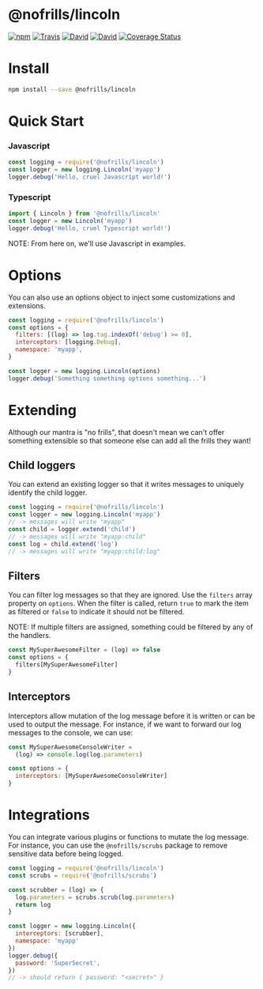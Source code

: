 # @nofrills/lincoln

[![npm](https://img.shields.io/npm/v/@nofrills/lincoln.svg?style=flat-square)](https://www.npmjs.com/package/@nofrills/lincoln)
[![Travis](https://img.shields.io/travis/nativecode-dev/nofrills-lincoln.svg?style=flat-square&label=travis)](https://travis-ci.org/nativecode-dev/nofrills-lincoln)
[![David](https://img.shields.io/david/nativecode-dev/nofrills-lincoln.svg?style=flat-square&label=deps)](https://www.npmjs.com/package/@nofrills/lincoln)
[![David](https://img.shields.io/david/dev/nativecode-dev/nofrills-lincoln.svg?style=flat-square&label=devdeps)](https://www.npmjs.com/package/@nofrills/lincoln)
[![Coverage Status](https://coveralls.io/repos/nativecode-dev/nofrills-lincoln/badge.svg?branch=master)](https://coveralls.io/r/nativecode-dev/nofrills-lincoln?branch=master)

# Install

```bash
npm install --save @nofrills/lincoln
```

# Quick Start
### Javascript
```javascript
const logging = require('@nofrills/lincoln')
const logger = new logging.Lincoln('myapp')
logger.debug('Hello, cruel Javascript world!')
```

### Typescript
```typescript
import { Lincoln } from '@nofrills/lincoln'
const logger = new Lincoln('myapp')
logger.debug('Hello, cruel Typescript world!')
```

NOTE: From here on, we'll use Javascript in examples.

# Options
You can also use an options object to inject some customizations and extensions.

```javascript
const logging = require('@nofrills/lincoln')
const options = {
  filters: [(log) => log.tag.indexOf('debug') >= 0],
  interceptors: [logging.Debug],
  namespace: 'myapp',
}

const logger = new logging.Lincoln(options)
logger.debug('Something something options something...')
```

# Extending
Although our mantra is "no frills", that doesn't mean we can't offer something extensible so that someone else can add all the frills they want!

## Child loggers
You can extend an existing logger so that it writes messages to uniquely identify the child logger.

```javascript
const logging = require('@nofrills/lincoln')
const logger = new logging.Lincoln('myapp')
// -> messages will write "myapp"
const child = logger.extend('child')
// -> messages will write "myapp:child"
const log = child.extend('log')
// -> messages will write "myapp:child:log"
```

## Filters
You can filter log messages so that they are ignored. Use the `filters` array property on `options`. When the filter is called, return `true` to mark the item as filtered or `false` to indicate it should not be filtered.

NOTE: If multiple filters are assigned, something could be filtered by any of the handlers.

```javascript
const MySuperAwesomeFilter = (log) => false
const options = {
  filters[MySuperAwesomeFilter]
}
```

## Interceptors
Interceptors allow mutation of the log message before it is written or can be used to output the message. For instance, if we want to forward our log messages to the console, we can use:

```javascript
const MySuperAwesomeConsoleWriter =
  (log) => console.log(log.parameters)

const options = {
  interceptors: [MySuperAwesomeConsoleWriter]
}
```

# Integrations
You can integrate various plugins or functions to mutate the log message. For instance, you can use the `@nofrills/scrubs` package to remove sensitive data before being logged.

```javascript
const logging = require('@nofrills/lincoln')
const scrubs = require('@nofrills/scrubs')

const scrubber = (log) => {
  log.parameters = scrubs.scrub(log.parameters)
  return log
}

const logger = new logging.Lincoln({
  interceptors: [scrubber],
  namespace: 'myapp'
})
logger.debug({
  password: 'SuperSecret',
})
// -> should return { password: "<secret>" }
```
